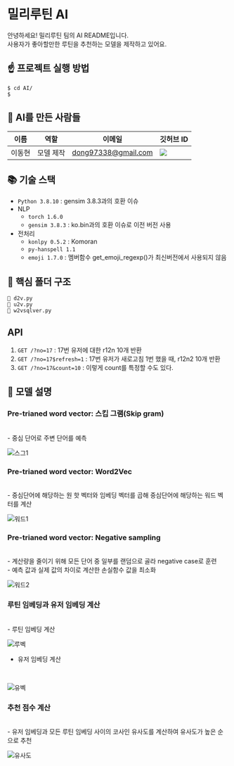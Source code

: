 # 밀리루틴 AI

안녕하세요! 밀리루틴 팀의 AI README입니다.  
사용자가 좋아할만한 루틴을 추천하는 모델을 제작하고 있어요.

## ☝️ **프로젝트 실행 방법**

```shell
$ cd AI/
$
```

## 👋 **AI를 만든 사람들**

| 이름   | 역할      | 이메일              | 깃허브 ID                                                                                                                                                           |
| ------ | --------- | ------------------- | ------------------------------------------------------------------------------------------------------------------------------------------------------------------- |
| 이동현 | 모델 제작 | dong97338@gmail.com | <a href="https://github.com/dong97338" target="_blank"><img src="https://img.shields.io/badge/dong97338-181717?style=flat-square&logo=github&logoColor=white"/></a> |

## 📚 **기술 스택**

- `Python 3.8.10` : gensim 3.8.3과의 호환 이슈
- NLP
  - `torch 1.6.0`
  - `gensim 3.8.3` : ko.bin과의 호환 이슈로 이전 버전 사용
- 전처리
  - `konlpy 0.5.2` : Komoran
  - `py-hanspell 1.1`
  - `emoji 1.7.0` : 멤버함수 get_emoji_regexp()가 최신버전에서 사용되지 않음

## 📂 **핵심 폴더 구조**

```
📄 d2v.py
📄 u2v.py
📄 w2vsqlver.py
```

## API

1. `GET /?no=17` : 17번 유저에 대한 r12n 10개 반환
2. `GET /?no=17$refresh=1` : 17번 유저가 새로고침 1번 했을 때, r12n2 10개 반환
3. `GET /?no=17&count=10` : 이렇게 count를 특정할 수도 있다.

## 🤖 **모델 설명**

### Pre-trianed word vector: 스킵 그램(Skip gram)
<br/>
- 중심 단어로 주변 단어를 예측

![스그1](https://user-images.githubusercontent.com/32699584/198874777-6fdf40cb-36d1-4610-9cac-c2d5e2698f0c.png)
<br/>
### Pre-trianed word vector: Word2Vec
<br/>
- 중심단어에 해당하는 원 핫 벡터와 임베딩 벡터를 곱해 중심단어에 해당하는 워드 벡터를 계산
<br/>

![워드1](https://user-images.githubusercontent.com/32699584/198874553-f4ff59fa-c7be-4294-aa9b-51657b22e5e6.png)
<br/>
### Pre-trianed word vector: Negative sampling
<br/>
- 계산량을 줄이기 위해 모든 단어 중 일부를 랜덤으로 골라 negative case로 훈련
<br/>
- 예측 값과 실제 값의 차이로 계산한 손실함수 값을 최소화
<br/>

![워드2](https://user-images.githubusercontent.com/32699584/198874776-e1978d34-c308-4a8b-9160-070901bc3eff.png)
<br/>
### 루틴 임베딩과 유저 임베딩 계산
<br/>
- 루틴 임베딩 계산
<br/>

![루벡](https://user-images.githubusercontent.com/32699584/198874778-3181e4ad-7b59-472e-afd2-cfcc6e800f58.png)
<br/>
- 유저 임베딩 계산
<br/>

![유벡](https://user-images.githubusercontent.com/32699584/198874779-62a385e3-a63e-40e2-b114-6a57ca07893f.png)

### 추천 점수 계산
<br/>
- 유저 임베딩과 모든 루틴 임베딩 사이의 코사인 유사도를 계산하여 유사도가 높은 순으로 추천
<br/>

![유사도](https://user-images.githubusercontent.com/32699584/198877409-37195c22-1115-4a96-86f9-13984f1b4a7e.png)
